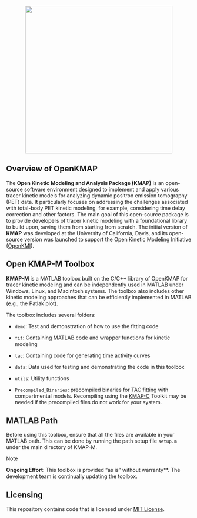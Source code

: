 <div align="center">
  <img src="https://github.com/user-attachments/assets/5079dd48-e136-466c-95ca-14155b15781d" width="400" >
</div>

## Overview of OpenKMAP

The **Open Kinetic Modeling and Analysis Package (KMAP)** is an open-source software environment designed to implement and apply various tracer kinetic models for analyzing dynamic positron emission tomography (PET) data. It particularly focuses on addressing the challenges associated with total-body PET kinetic modeling, for example, considering time delay correction and other factors. The main goal of this open-source package is to provide developers of tracer kinetic modeling with a foundational library to build upon, saving them from starting from scratch. The initial version of **KMAP** was developed at the University of California, Davis, and its open-source version was launched to support the Open Kinetic Modeling Initiative ([OpenKMI](https://www.openkmi.org/)).

## Open KMAP-M Toolbox

**KMAP-M** is a MATLAB toolbox built on the C/C++ library of OpenKMAP for tracer kinetic modeling and can be independently used in MATLAB under Windows, Linux, and Macintosh systems. The toolbox also includes other kinetic modeling approaches that can be efficiently implemented in MATLAB (e.g., the Patlak plot). 

The toolbox includes several folders:
- `demo`: Test and demonstration of how to use the fitting code

- `fit`: Containing MATLAB code and wrapper functions for kinetic modeling

- `tac`: Containing code for generating time activity curves

- `data`: Data used for testing and demonstrating the code in this toolbox

- `utils`: Utility functions 

- `Precompiled_Binaries`: precompiled binaries for TAC fitting with compartmental models. Recompiling using the [KMAP-C](https://github.com/openkmi/KMAP-C) Toolkit may be needed if the precompiled files do not work for your system.

## MATLAB Path

Before using this toolbox, ensure that all the files are available in your MATLAB path. This can be done by running the path setup file `setup.m` under the main directory of KMAP-M.

>[!NOTE]
>**Ongoing Effort**: This toolbox is provided “as is” without warranty**. The development team is continually updating the toolbox.

## Licensing

This repository contains code that is licensed under [MIT License](KMAP-C/LICENSE).

